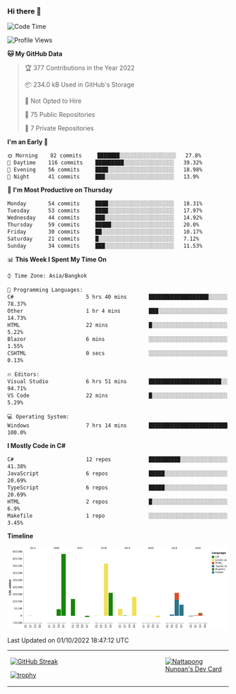 ### Hi there 👋

<!--START_SECTION:waka-->
![Code Time](http://img.shields.io/badge/Code%20Time-306%20hrs%2021%20mins-blue)

![Profile Views](http://img.shields.io/badge/Profile%20Views-0-blue)

**🐱 My GitHub Data** 

> 🏆 377 Contributions in the Year 2022
 > 
> 📦 234.0 kB Used in GitHub's Storage 
 > 
> 🚫 Not Opted to Hire
 > 
> 📜 75 Public Repositories 
 > 
> 🔑 7 Private Repositories  
 > 
**I'm an Early 🐤** 

```text
🌞 Morning    82 commits     ███████░░░░░░░░░░░░░░░░░░   27.8% 
🌆 Daytime    116 commits    █████████░░░░░░░░░░░░░░░░   39.32% 
🌃 Evening    56 commits     ████░░░░░░░░░░░░░░░░░░░░░   18.98% 
🌙 Night      41 commits     ███░░░░░░░░░░░░░░░░░░░░░░   13.9%

```
📅 **I'm Most Productive on Thursday** 

```text
Monday       54 commits     ████░░░░░░░░░░░░░░░░░░░░░   18.31% 
Tuesday      53 commits     ████░░░░░░░░░░░░░░░░░░░░░   17.97% 
Wednesday    44 commits     ███░░░░░░░░░░░░░░░░░░░░░░   14.92% 
Thursday     59 commits     █████░░░░░░░░░░░░░░░░░░░░   20.0% 
Friday       30 commits     ██░░░░░░░░░░░░░░░░░░░░░░░   10.17% 
Saturday     21 commits     █░░░░░░░░░░░░░░░░░░░░░░░░   7.12% 
Sunday       34 commits     ███░░░░░░░░░░░░░░░░░░░░░░   11.53%

```


📊 **This Week I Spent My Time On** 

```text
⌚︎ Time Zone: Asia/Bangkok

💬 Programming Languages: 
C#                       5 hrs 40 mins       ███████████████████░░░░░░   78.37% 
Other                    1 hr 4 mins         ███░░░░░░░░░░░░░░░░░░░░░░   14.73% 
HTML                     22 mins             █░░░░░░░░░░░░░░░░░░░░░░░░   5.22% 
Blazor                   6 mins              ░░░░░░░░░░░░░░░░░░░░░░░░░   1.55% 
CSHTML                   0 secs              ░░░░░░░░░░░░░░░░░░░░░░░░░   0.13%

🔥 Editors: 
Visual Studio            6 hrs 51 mins       ███████████████████████░░   94.71% 
VS Code                  22 mins             █░░░░░░░░░░░░░░░░░░░░░░░░   5.29%

💻 Operating System: 
Windows                  7 hrs 14 mins       █████████████████████████   100.0%

```

**I Mostly Code in C#** 

```text
C#                       12 repos            ██████████░░░░░░░░░░░░░░░   41.38% 
JavaScript               6 repos             █████░░░░░░░░░░░░░░░░░░░░   20.69% 
TypeScript               6 repos             █████░░░░░░░░░░░░░░░░░░░░   20.69% 
HTML                     2 repos             █░░░░░░░░░░░░░░░░░░░░░░░░   6.9% 
Makefile                 1 repo              ░░░░░░░░░░░░░░░░░░░░░░░░░   3.45%

```


**Timeline**

![Chart not found](https://raw.githubusercontent.com/aixasz/aixasz/main/charts/bar_graph.png) 


 Last Updated on 01/10/2022 18:47:12 UTC
<!--END_SECTION:waka-->

<table>
<tr>
<td width="70%" valign="top">
 
 [![GitHub Streak](http://github-readme-streak-stats.herokuapp.com?user=aixasz&theme=github-dark&hide_border=true&date_format=%5BY%20%5DM%20j)](https://git.io/streak-stats)

 [![trophy](https://github-profile-trophy.vercel.app/?username=aixasz&theme=onedark)](https://github.com/ryo-ma/github-profile-trophy)
 </td>
<td width="30%" valign="top">
 
<a href="https://app.daily.dev/aixasz"><img src="https://api.daily.dev/devcards/403207936e6547c9a85ea449e9f3abe8.png?r=re8" alt="Nattapong Nunpan's Dev Card"/></a>

 </td>
</tr>
</table>
 

